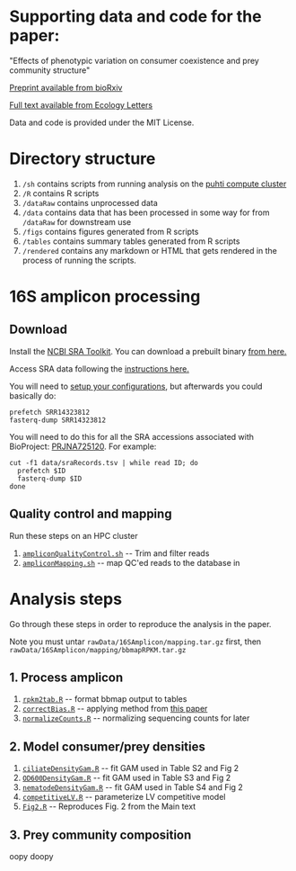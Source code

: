 
# Supporting data and code for the paper:

"Effects of phenotypic variation on consumer coexistence and prey community structure"

[Preprint available from bioRxiv](https://www.biorxiv.org/content/10.1101/2021.06.09.447767v1)

[Full text available from Ecology Letters]()

Data and code is provided under the MIT License.

# Directory structure

1. `/sh` contains scripts from running analysis on the [puhti compute cluster](https://docs.csc.fi/computing/systems-puhti/)
2. `/R` contains R scripts
3. `/dataRaw` contains unprocessed data
4. `/data` contains data that has been processed in some way for from `/dataRaw` for downstream use
5. `/figs` contains figures generated from R scripts
6. `/tables` contains summary tables generated from R scripts
7. `/rendered` contains any markdown or HTML that gets rendered in the process of running the scripts.

# 16S amplicon processing

## Download
Install the [NCBI SRA Toolkit](https://github.com/ncbi/sra-tools). You can download a prebuilt binary [from here.](https://github.com/ncbi/sra-tools/wiki/02.-Installing-SRA-Toolkit)

Access SRA data following the [instructions here.](https://github.com/ncbi/sra-tools/wiki/HowTo:-Access-SRA-Data)

You will need to [setup your configurations](https://github.com/ncbi/sra-tools/wiki/03.-Quick-Toolkit-Configuration), but afterwards you could basically do:

```{bash}
prefetch SRR14323812
fasterq-dump SRR14323812
```

You will need to do this for all the SRA accessions associated with BioProject: [PRJNA725120](https://www.ncbi.nlm.nih.gov/bioproject/725120). For example:

```{bash}
cut -f1 data/sraRecords.tsv | while read ID; do
  prefetch $ID
  fasterq-dump $ID
done
```

## Quality control and mapping
Run these steps on an HPC cluster

1. [`ampliconQualityControl.sh`](sh/ampliconQualityControl.sh) -- Trim and filter reads
2. [`ampliconMapping.sh`](sh/ampliconMapping.sh) -- map QC'ed reads to the database in 

# Analysis steps
Go through these steps in order to reproduce the analysis in the paper. 

Note you must untar `rawData/16SAmplicon/mapping.tar.gz` first, then `rawData/16SAmplicon/mapping/bbmapRPKM.tar.gz`

## 1. Process amplicon
1. [`rpkm2tab.R`](R/rpkm2tab.R) -- format bbmap output to tables
2. [`correctBias.R`](R/correctBias.R) -- applying method from [this paper](https://elifesciences.org/articles/46923)
3. [`normalizeCounts.R`](R/normalizeCounts.R) -- normalizing sequencing counts for later 

## 2. Model consumer/prey densities
1. [`ciliateDensityGam.R`](R/ciliateDensityGam.R) -- fit GAM used in Table S2 and Fig 2
2. [`OD600DensityGam.R`](R/OD600DensityGam.R) -- fit GAM used in Table S3 and Fig 2
3. [`nematodeDensityGam.R`](R/nematodeDensityGam.R) -- fit GAM used in Table S4 and Fig 2
4. [`competitiveLV.R`](R/competitiveLV.R) -- parameterize LV competitive model
4. [`Fig2.R`](R/Fig2.R) -- Reproduces Fig. 2 from the Main text

## 3. Prey community composition

oopy doopy